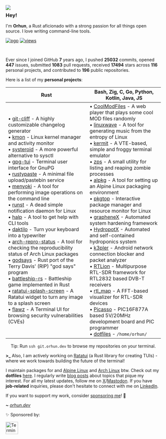 <img align="left" src="https://orhun.dev/img/crow.png">

### Hey!

I'm **Orhun**, a Rust aficionado with a strong passion for all things open source. I love writing command-line tools.

[![pgp](https://img.shields.io/badge/pgp-0xF83424824B3E4B90-313131?style=flat&labelColor=545454&color=313131)](https://github.com/orhun.gpg) [![views](https://komarev.com/ghpvc/?username=orhun&style=flat&color=313131&label=views&abbreviated=true)](https://github.com/orhun)

<br>

Ever since I joined GitHub **7** years ago, I pushed **25032** commits, opened **447** issues, submitted **1083** pull requests, received **17494** stars across **116** personal projects, and contributed to **196** public repositories.

Here is a list of my **personal projects**:

| **Rust**                                                                                                                                                                                                                                                                                                                                                                                                                                                                                                                                                                                                                                                                                                                                                                                                                                                                                                                                                                                                                                                                                                                                                                                                                                                                                                                                                  | **Bash**, **Zig**, **C**, **Go**, **Python**, **Kotlin**, **Java**, **JS**                                                                                                                                                                                                                                                                                                                                                                                                                                                                                                                                                                                                                                                                                                                                                                                                                                                                                                                                                                                                                                                                                                                                                                                                                                                                                                        |
| --------------------------------------------------------------------------------------------------------------------------------------------------------------------------------------------------------------------------------------------------------------------------------------------------------------------------------------------------------------------------------------------------------------------------------------------------------------------------------------------------------------------------------------------------------------------------------------------------------------------------------------------------------------------------------------------------------------------------------------------------------------------------------------------------------------------------------------------------------------------------------------------------------------------------------------------------------------------------------------------------------------------------------------------------------------------------------------------------------------------------------------------------------------------------------------------------------------------------------------------------------------------------------------------------------------------------------------------------------- | --------------------------------------------------------------------------------------------------------------------------------------------------------------------------------------------------------------------------------------------------------------------------------------------------------------------------------------------------------------------------------------------------------------------------------------------------------------------------------------------------------------------------------------------------------------------------------------------------------------------------------------------------------------------------------------------------------------------------------------------------------------------------------------------------------------------------------------------------------------------------------------------------------------------------------------------------------------------------------------------------------------------------------------------------------------------------------------------------------------------------------------------------------------------------------------------------------------------------------------------------------------------------------------------------------------------------------------------------------------------------------- |
| • [git-cliff](https://github.com/orhun/git-cliff) - A highly customizable changelog generator<br>• [kmon](https://github.com/orhun/kmon) - Linux kernel manager and activity monitor<br>• [systeroid](https://github.com/orhun/systeroid) - A more powerful alternative to sysctl<br>• [gpg-tui](https://github.com/orhun/gpg-tui) - Terminal user interface for GnuPG<br>• [rustypaste](https://github.com/orhun/rustypaste) - A minimal file upload/pastebin service<br>• [menyoki](https://github.com/orhun/menyoki) - A tool for performing image operations on the command line<br>• [runst](https://github.com/orhun/runst) - A dead simple notification daemon for Linux<br>• [halp](https://github.com/orhun/halp) - A tool to get help with CLI tools<br>• [daktilo](https://github.com/orhun/daktilo) - Turn your keyboard into a typewriter<br>• [arch-repro-status](https://github.com/archlinux/arch-repro-status) - A tool for checking the reproducibility status of Arch Linux packages<br>• [godsays](https://github.com/orhun/godsays) - Rust port of the Terry Davis' (RIP) "god says" program<br>• [battleship-rs](https://github.com/orhun/battleship-rs) - Battleship game implemented in Rust<br>• [ratatui-splash-screen](https://github.com/orhun/ratatui-splash-screen) - A Ratatui widget to turn any image to a splash screen<br>• [flawz](https://github.com/orhun/flawz) - A Terminal UI for browsing security vulnerabilities (CVEs) | • [CoolModFiles](https://github.com/orhun/CoolModFiles) - A web player that plays some cool MOD files randomly<br>• [linuxwave](https://github.com/orhun/linuxwave) - A tool for generating music from the entropy of Linux<br>• [kermit](https://github.com/orhun/kermit) - A VTE-based, simple and froggy terminal emulator<br>• [zps](https://github.com/orhun/zps) - A small utility for listing and reaping zombie processes<br>• [alpkg](https://github.com/orhun/alpkg) - A tool for setting up an Alpine Linux packaging environment<br>• [pkgtop](https://github.com/orhun/pkgtop) - Interactive package manager and resource monitor for Linux<br>• [grapheneX](https://github.com/grapheneX/grapheneX) - Automated system hardening framework<br>• [HydropotX](https://github.com/orhun/HydropotX) - Automated and self-contained hydroponics system<br>• [k3pler](https://github.com/orhun/k3pler) - Android network connection blocker and packet analyzer<br>• [RTLion](https://github.com/RTLion-Framework) - Multipurpose RTL-SDR framework for RTL2832 based DVB-T receivers<br>• [rtl_map](https://github.com/orhun/rtl_map) - A FFT-based visualizer for RTL-SDR devices<br>• [Picasso](https://github.com/orhun/Picasso) - PIC16F877A based 5V/20MHz development board and PIC programmer<br>• [dotfiles](https://github.com/orhun/dotfiles) - `/home/orhun/` |

<center>

Tip: Run `ssh git.orhun.dev` to browse my repositories on your terminal.

</center>

**\>\_** Also, I am actively working on [Ratatui](https://ratatui.rs/) (a Rust library for creating TUIs) - where we work towards building the future of the terminal!

I maintain packages for and [Alpine Linux](https://pkgs.alpinelinux.org/packages?name=&branch=edge&repo=&arch=&maintainer=Orhun+Parmaks%C4%B1z) and [Arch Linux](https://archlinux.org/packages/?maintainer=orhun) btw. Check out my **dotfiles** [here](https://github.com/orhun/dotfiles). I regularly write [blog posts](https://blog.orhun.dev) about topics that pique my interest. For all my latest updates, follow me on [X](https://x.com/orhundev)/[Mastodon](https://fosstodon.org/@orhun). If you have **job-related** inquiries, please don't hesitate to connect with me on [LinkedIn](https://www.linkedin.com/in/orhunp/).

If you want to support my work, consider [sponsoring me](https://github.com/sponsors/orhun)! 💖

**~** [_orhun.dev_](https://orhun.dev/)

✨ Sponsored by:

<a href="https://terminaltrove.com/">
  <img src="https://blog.orhun.dev/sponsors/terminal_trove.png" alt="Terminal Trove" height="40">
</a>
